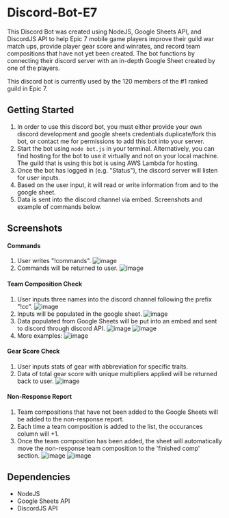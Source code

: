# Discord-Bot-E7
This Discord Bot was created using NodeJS, Google Sheets API, and DiscordJS API to help Epic 7 mobile game players improve their guild war match ups, provide player gear score and winrates, and record team compositions that have not yet been created. The bot functions by connecting their discord server with an in-depth Google Sheet created by one of the players.

This discord bot is currently used by the 120 members of the #1 ranked guild in Epic 7.

## Getting Started
1. In order to use this discord bot, you must either provide your own discord development and google sheets credentials duplicate/fork this bot, or contact me for permissions to add this bot into your server.
2. Start the bot using `node bot.js` in your terminal. Alternatively, you can find hosting for the bot to use it virtually and not on your local machine. The guild that is using this bot is using AWS Lambda for hosting.
3. Once the bot has logged in (e.g. "Status"), the discord server will listen for user inputs.
4. Based on the user input, it will read or write information from and to the google sheet.
5. Data is sent into the discord channel via embed. Screenshots and example of commands below.

## Screenshots

#### Commands ####
1. User writes "!commands".
![image](https://user-images.githubusercontent.com/99042142/213616023-3d634ab9-44f8-4e60-9c7e-fd33583c8ee5.png)
2. Commands will be returned to user.
![image](https://user-images.githubusercontent.com/99042142/213699559-61ef5e6d-ab93-4d2d-bc56-2f7518bbb5bd.png)

#### Team Composition Check ####
1. User inputs three names into the discord channel following the prefix "!cc".
![image](https://user-images.githubusercontent.com/99042142/213616229-2d110c15-42e6-44a7-9da1-c2a9c7652c84.png)
2. Inputs will be populated in the google sheet.
![image](https://user-images.githubusercontent.com/99042142/213617437-630649b1-22df-46fa-a051-19120786f33c.png)
4. Data populated from Google Sheets will be put into an embed and sent to discord through discord API.
![image](https://user-images.githubusercontent.com/99042142/213616816-dcb149ba-81e4-4d9b-b0fb-a3c7e4a985b7.png)
![image](https://user-images.githubusercontent.com/99042142/213616767-a18203df-33c6-4df1-99d9-82a83c4b78dd.png)
5. More examples:
![image](https://user-images.githubusercontent.com/99042142/217400904-802e0075-3838-4b80-bab4-71c2d2755bb0.png)


#### Gear Score Check ####
1. User inputs stats of gear with abbreviation for specific traits.
2. Data of total gear score with unique multipliers applied will be returned back to user.
![image](https://user-images.githubusercontent.com/99042142/217400749-cf2ba461-04d5-40f6-be37-05970aa90dc1.png)

#### Non-Response Report ####
1. Team compositions that have not been added to the Google Sheets will be added to the non-response report.
2. Each time a team composition is added to the list, the occurances column will +1.
3. Once the team composition has been added, the sheet will automatically move the non-response team composition to the 'finished comp' section.
![image](https://user-images.githubusercontent.com/99042142/216804462-b8771975-2e7c-4e76-8a6d-c57d8f7b3ef7.png)
![image](https://user-images.githubusercontent.com/99042142/216804542-18e44abf-1830-4b2c-86c4-c06c61bb10cb.png)



## Dependencies
- NodeJS
- Google Sheets API
- DiscordJS API
